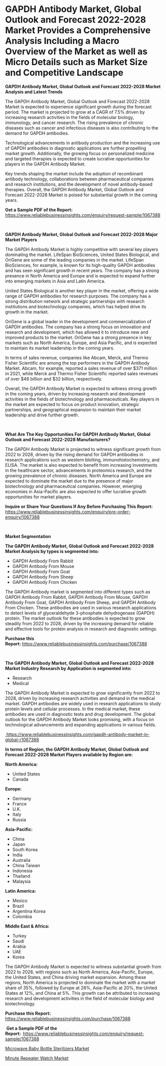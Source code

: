 <p><h1>GAPDH Antibody Market, Global Outlook and Forecast 2022-2028 Market Provides a Comprehensive Analysis Including a Macro Overview of the Market as well as Micro Details such as Market Size and Competitive Landscape</h1></p><p><strong>GAPDH Antibody Market, Global Outlook and Forecast 2022-2028 Market Analysis and Latest Trends</strong></p>
<p><p>The GAPDH Antibody Market, Global Outlook and Forecast 2022-2028 Market is expected to experience significant growth during the forecast period. The market is projected to grow at a CAGR of 7.5% driven by increasing research activities in the fields of molecular biology, immunology, and cancer research. The rising prevalence of chronic diseases such as cancer and infectious diseases is also contributing to the demand for GAPDH antibodies.</p><p>Technological advancements in antibody production and the increasing use of GAPDH antibodies in diagnostic applications are further propelling market growth. Additionally, the growing focus on personalized medicine and targeted therapies is expected to create lucrative opportunities for players in the GAPDH Antibody Market.</p><p>Key trends shaping the market include the adoption of recombinant antibody technology, collaborations between pharmaceutical companies and research institutions, and the development of novel antibody-based therapies. Overall, the GAPDH Antibody Market, Global Outlook and Forecast 2022-2028 Market is poised for substantial growth in the coming years.</p></p>
<p><strong>Get a Sample PDF of the Report:&nbsp;</strong> <a href="https://www.reliablebusinessinsights.com/enquiry/request-sample/1067388">https://www.reliablebusinessinsights.com/enquiry/request-sample/1067388</a></p>
<p>&nbsp;</p>
<p><strong>GAPDH Antibody Market, Global Outlook and Forecast 2022-2028 Major Market Players</strong></p>
<p><p>The GAPDH Antibody Market is highly competitive with several key players dominating the market. LifeSpan BioSciences, United States Biological, and OriGene are some of the leading companies in the market. LifeSpan BioSciences, for example, is known for its high-quality GAPDH antibodies and has seen significant growth in recent years. The company has a strong presence in North America and Europe and is expected to expand further into emerging markets in Asia and Latin America.</p><p>United States Biological is another key player in the market, offering a wide range of GAPDH antibodies for research purposes. The company has a strong distribution network and strategic partnerships with research institutions and biotechnology companies, which has helped drive its growth in the market.</p><p>OriGene is a global leader in the development and commercialization of GAPDH antibodies. The company has a strong focus on innovation and research and development, which has allowed it to introduce new and improved products to the market. OriGene has a strong presence in key markets such as North America, Europe, and Asia Pacific, and is expected to maintain its market leadership in the coming years.</p><p>In terms of sales revenue, companies like Abcam, Merck, and Thermo Fisher Scientific are among the top performers in the GAPDH Antibody Market. Abcam, for example, reported a sales revenue of over $371 million in 2021, while Merck and Thermo Fisher Scientific reported sales revenues of over $46 billion and $32 billion, respectively.</p><p>Overall, the GAPDH Antibody Market is expected to witness strong growth in the coming years, driven by increasing research and development activities in the fields of biotechnology and pharmaceuticals. Key players in the market are expected to focus on product innovation, strategic partnerships, and geographical expansion to maintain their market leadership and drive further growth.</p></p>
<p>&nbsp;</p>
<p><strong>What Are The Key Opportunities For GAPDH Antibody Market, Global Outlook and Forecast 2022-2028 Manufacturers?</strong></p>
<p><p>The GAPDH Antibody Market is projected to witness significant growth from 2022 to 2028, driven by the rising demand for GAPDH antibodies in research applications such as western blotting, immunohistochemistry, and ELISA. The market is also expected to benefit from increasing investments in the healthcare sector, advancements in proteomics research, and the growing prevalence of chronic diseases. North America and Europe are expected to dominate the market due to the presence of major biotechnology and pharmaceutical companies. However, emerging economies in Asia-Pacific are also expected to offer lucrative growth opportunities for market players.</p></p>
<p><strong>Inquire or Share Your Questions If Any Before Purchasing This Report:</strong> <a href="https://www.reliablebusinessinsights.com/enquiry/pre-order-enquiry/1067388">https://www.reliablebusinessinsights.com/enquiry/pre-order-enquiry/1067388</a></p>
<p>&nbsp;</p>
<p><strong>Market Segmentation</strong></p>
<p><strong>The GAPDH Antibody Market, Global Outlook and Forecast 2022-2028 Market Analysis by types is segmented into:</strong></p>
<p><ul><li>GAPDH Antibody From Rabbit</li><li>GAPDH Antibody From Mouse</li><li>GAPDH Antibody From Goat</li><li>GAPDH Antibody From Sheep</li><li>GAPDH Antibody From Chicken</li></ul></p>
<p><p>The GAPDH Antibody market is segmented into different types such as GAPDH Antibody From Rabbit, GAPDH Antibody From Mouse, GAPDH Antibody From Goat, GAPDH Antibody From Sheep, and GAPDH Antibody From Chicken. These antibodies are used in various research applications to detect levels of glyceraldehyde 3-phosphate dehydrogenase (GAPDH) protein. The market outlook for these antibodies is expected to grow steadily from 2022 to 2028, driven by the increasing demand for reliable and effective tools for protein analysis in research and diagnostic settings.</p></p>
<p><strong>Purchase this Report:&nbsp;</strong><a href="https://www.reliablebusinessinsights.com/purchase/1067388">https://www.reliablebusinessinsights.com/purchase/1067388</a></p>
<p>&nbsp;</p>
<p><strong>The GAPDH Antibody Market, Global Outlook and Forecast 2022-2028 Market Industry Research by Application is segmented into:</strong></p>
<p><ul><li>Research</li><li>Medical</li></ul></p>
<p><p>The GAPDH Antibody Market is expected to grow significantly from 2022 to 2028, driven by increasing research activities and demand in the medical market. GAPDH antibodies are widely used in research applications to study protein levels and cellular processes. In the medical market, these antibodies are used in diagnostic tests and drug development. The global outlook for the GAPDH Antibody Market looks promising, with a focus on technological advancements and expanding applications in various fields.</p></p>
<p><a href="https://www.reliablebusinessinsights.com/gapdh-antibody-market-in-global-r1067388">&nbsp;https://www.reliablebusinessinsights.com/gapdh-antibody-market-in-global-r1067388</a></p>
<p><strong>In terms of Region, the GAPDH Antibody Market, Global Outlook and Forecast 2022-2028 Market Players available by Region are:</strong></p>
<p>
    <p> <strong> North America: </strong>
        <ul>
            <li>United States</li>
            <li>Canada</li>
        </ul>
        </p> 
    <p> <strong> Europe: </strong>
        <ul>
            <li>Germany</li>
            <li>France</li>
            <li>U.K.</li>
            <li>Italy</li>
            <li>Russia</li>
        </ul>
        </p> 
    <p> <strong> Asia-Pacific: </strong>
        <ul>
            <li>China</li>
            <li>Japan</li>
            <li>South Korea</li>
            <li>India</li>
            <li>Australia</li>
            <li>China Taiwan</li>
            <li>Indonesia</li>
            <li>Thailand</li>
            <li>Malaysia</li>
        </ul>
        </p> 
    <p> <strong> Latin America: </strong>
        <ul>
            <li>Mexico</li>
            <li>Brazil</li>
            <li>Argentina Korea</li>
            <li>Colombia</li>
        </ul>
        </p> 
    <p> <strong> Middle East & Africa: </strong>
        <ul>
            <li>Turkey</li>
            <li>Saudi</li>
            <li>Arabia</li>
            <li>UAE</li>
            <li>Korea</li>
        </ul>
    </p>
    </p>
<p><p>The GAPDH Antibody Market is expected to witness substantial growth from 2022 to 2028, with regions such as North America, Asia-Pacific, Europe, the United States, and China driving market expansion. Among these regions, North America is projected to dominate the market with a market share of 35%, followed by Europe at 28%, Asia-Pacific at 20%, the United States at 12%, and China at 5%. This growth can be attributed to increasing research and development activities in the field of molecular biology and biotechnology.</p></p>
<p><strong>Purchase this Report: </strong><a href="https://www.reliablebusinessinsights.com/purchase/1067388">https://www.reliablebusinessinsights.com/purchase/1067388</a></p>
<p>&nbsp;<strong>Get a Sample PDF of the Report:&nbsp;&nbsp;</strong><a href="https://www.reliablebusinessinsights.com/enquiry/request-sample/1067388">https://www.reliablebusinessinsights.com/enquiry/request-sample/1067388</a></p>
<p><strong></strong></p>
<p><p><a href="https://github.com/smithy59/Market-Research-Report-List-1/blob/main/microwave-baby-bottle-sterilizers-market.md">Microwave Baby Bottle Sterilizers Market</a></p><p><a href="https://github.com/neilMartin36/Market-Research-Report-List-1/blob/main/minute-repeater-watch-market.md">Minute Repeater Watch Market</a></p></p>